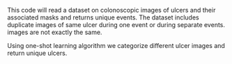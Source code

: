 This code will read a dataset on colonoscopic images of ulcers and their associated masks and returns unique events. The dataset includes duplicate images of same ulcer during one event or during separate events. images are not exactly the same.

Using one-shot learning algorithm we categorize different ulcer images and return unique ulcers.
